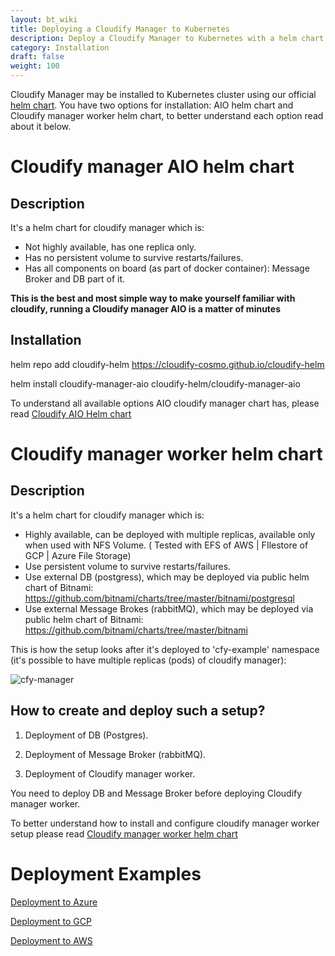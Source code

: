 ```yaml
---
layout: bt_wiki
title: Deploying a Cloudify Manager to Kubernetes
description: Deploy a Cloudify Manager to Kubernetes with a helm chart.
category: Installation
draft: false
weight: 100
---
```

Cloudify Manager may be installed to Kubernetes cluster using our official [helm chart](https://github.com/cloudify-cosmo/cloudify-helm).
You have two options for installation: AIO helm chart and Cloudify manager worker helm chart, to better understand each option read about it below.

# Cloudify manager AIO helm chart

## Description

It's a helm chart for cloudify manager which is:

* Not highly available, has one replica only.
* Has no persistent volume to survive restarts/failures.
* Has all components on board (as part of docker container): Message Broker and DB part of it.

**This is the best and most simple way to make yourself familiar with cloudify, running a Cloudify manager AIO is a matter of minutes**

## Installation

helm repo add cloudify-helm https://cloudify-cosmo.github.io/cloudify-helm

helm install cloudify-manager-aio cloudify-helm/cloudify-manager-aio

To understand all available options AIO cloudify manager chart has, please read [Cloudify AIO Helm chart](https://github.com/cloudify-cosmo/cloudify-helm/blob/master/cloudify-manager-aio/README.md)


# Cloudify manager worker helm chart

## Description
 
It's a helm chart for cloudify manager which is:

* Highly available, can be deployed with multiple replicas, available only when used with NFS Volume. ( Tested with EFS of AWS | FIlestore of GCP | Azure File Storage)
* Use persistent volume to survive restarts/failures.
* Use external DB (postgress), which may be deployed via public helm chart of Bitnami: https://github.com/bitnami/charts/tree/master/bitnami/postgresql
* Use external Message Brokes (rabbitMQ), which may be deployed via public helm chart of Bitnami: https://github.com/bitnami/charts/tree/master/bitnami

This is how the setup looks after it's deployed to 'cfy-example' namespace (it's possible to have multiple replicas (pods) of cloudify manager):

![cfy-manager](/images/helm/cfy-example.png)

## How to create and deploy such a setup?

1. Deployment of DB (Postgres).

2. Deployment of Message Broker (rabbitMQ).

3. Deployment of Cloudify manager worker.

You need to deploy DB and Message Broker before deploying Cloudify manager worker.


To better understand how to install and configure cloudify manager worker setup please read [Cloudify manager worker helm chart](https://github.com/cloudify-cosmo/cloudify-helm/blob/master/cloudify-manager-worker/README.md)

# Deployment Examples

[Deployment to Azure](https://github.com/cloudify-cosmo/cloudify-helm/blob/master/examples/azure/README.md)

[Deployment to GCP](https://github.com/cloudify-cosmo/cloudify-helm/blob/master/examples/gcp/README.md)

[Deployment to AWS](https://github.com/cloudify-cosmo/cloudify-helm/blob/master/examples/aws/README.md)